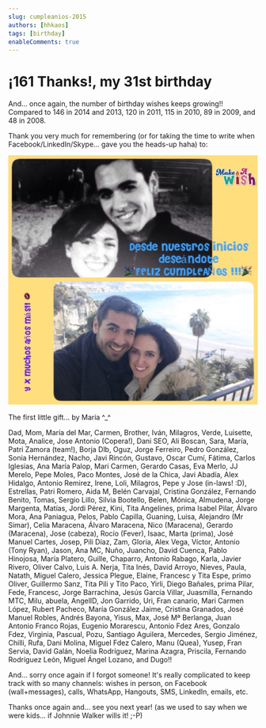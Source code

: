```yaml
---
slug: cumpleanios-2015
authors: [hhkaos]
tags: [birthday]
enableComments: true 
---
```


# ¡161 Thanks!, my 31st birthday

And... once again, the number of birthday wishes keeps growing!! Compared to 146 in 2014 and 2013, 120 in 2011, 115 in 2010, 89 in 2009, and 48 in 2008.

Thank you very much for remembering (or for taking the time to write when Facebook/LinkedIn/Skype... gave you the heads-up haha) to:

![Photo of Raúl and his current wife](./maria-y-raul.jpeg)

The first little gift... by María ^_^

Dad, Mom, María del Mar, Carmen, Brother, Iván, Milagros, Verde, Luisette, Mota, Analice, Jose Antonio (Copera!), Dani SEO, Ali Boscan, Sara, María, Patri Zamora (team!), Borja Dlb, Oguz, Jorge Ferreiro, Pedro González, Sonia Hernández, Nacho, Javi Rincón, Gustavo, Oscar Cumí, Fátima, Carlos Iglesias, Ana María Palop, Mari Carmen, Gerardo Casas, Eva Merlo, JJ Merelo, Pepe Moles, Paco Montes, José de la Chica, Javi Abadía, Alex Hidalgo, Antonio Remirez, Irene, Loli, Milagros, Pepe y Jose (in-laws! :D), Estrellas, Patri Romero, Aida M, Belén Carvajal, Cristina González, Fernando Benito, Tomas, Sergio Lillo, Silvia Bootello, Belen, Mónica, Almudena, Jorge Margenta, Matías, Jordi Pérez, Kini, Tita Angelines, prima Isabel Pilar, Álvaro Mora, Ana Paniagua, Pelos, Pablo Capilla, Guaning, Luisa, Alejandro (Mr Simar), Celia Maracena, Álvaro Maracena, Nico (Maracena), Gerardo (Maracena), Jose (cabeza), Rocío (Fever), Isaac, Marta (prima), José Manuel Cartes, Josep, Pili Díaz, Zam, Gloria, Alex Vega, Víctor, Antonio (Tony Ryan), Jason, Ana MC, Nuño, Juancho, David Cuenca, Pablo Hinojosa, María Platero, Guille, Chaparro, Antonio Rabago, Karla, Javier Rivero, Oliver Calvo, Luis A. Nerja, Tita Inés, David Arroyo, Nieves, Paula, Natath, Miguel Calero, Jessica Plegue, Elaine, Francesc y Tita Espe, primo Oliver, Guillermo Sanz, Tita Pili y Tito Paco, Yirli, Diego Bañales, prima Pilar, Fede, Francesc, Jorge Barrachina, Jesús García Villar, Juasmilla, Fernando MTC, Milu, abuela, AngelID, Jon Garrido, Uri, Fran canario, Mari Carmen López, Rubert Pacheco, María González Jaime, Cristina Granados, José Manuel Robles, Andrés Bayona, Yisus, Max, José Mª Berlanga, Juan Antonio Franco Rojas, Eugenio Morarescu, Antonio Fdez Ares, Gonzalo Fdez, Virginia, Pascual, Pozu, Santiago Aguilera, Mercedes, Sergio Jiménez, Chilli, Rufa, Dani Molina, Miguel Fdez Calero, Manu (Quea), Yusep, Fran Servia, David Galán, Noelia Rodríguez, Marina Azagra, Priscila, Fernando Rodríguez León, Miguel Ángel Lozano, and Dugo!!

And... sorry once again if I forgot someone! It's really complicated to keep track with so many channels: wishes in person, on Facebook (wall+messages), calls, WhatsApp, Hangouts, SMS, LinkedIn, emails, etc.

Thanks once again and... see you next year! (as we used to say when we were kids... if Johnnie Walker wills it! ;-P)